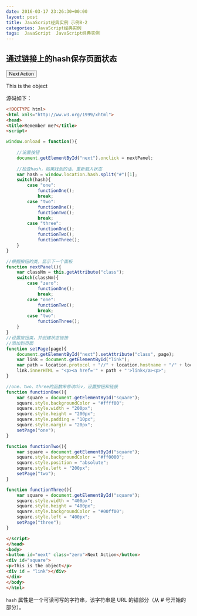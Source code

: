 ```yaml
---
date: 2016-03-17 23:26:30+00:00
layout: post
title: JavaScript经典实例 示例8-2
categories: JavaScript经典实例
tags:  JavaScript  JavaScript经典实例
---
```


通过链接上的hash保存页面状态
----------------

<html xmls="http://ww.w3.org/1999/xhtml">
<head>
<title>Remember me?</title>
<script>

window.onload = function(){
    
    //设置按钮
    document.getElementById("next").onclick = nextPanel;
    
    //检查hash，如果找到的话，重新载入状态
    var hash = window.location.hash.split("#")[1];
    switch(hash){
        case "one":
            functionOne();
            break;
        case "two":
            functionOne();
            functionTwo();
            break;
        case "three":
            functionOne();
            functionTwo();
            functionThree();
    }
}

//根据按钮的类，显示下一个面板
function nextPanel(){
    var classNm = this.getAttribute("class");
    switch(classNm){
        case "zero":
            functionOne();
            break;
        case "one":
            functionTwo();
            break;
        case "two":
            functionThree();
    }
}
//设置按钮类，并创建状态链接
//添加到页面
function setPage(page){
    document.getElementById("next").setAttribute("class", page);
    var link = document.getElementById("link");
    var path = location.protocol + "//" + location.hostname + "/" + location.pathname + "#" + page;
    link.innerHTML = "<p><a href='" + path + "'>link</a><p>";
}

//one、two、three的函数来修改div，设置按钮和链接
function functionOne(){
    var square = document.getElementById("square");
    square.style.backgroundColor = "#ffff00";
    square.style.width = "200px";
    square.style.height = "200px";
    square.style.padding = "10px";
    square.style.margin = "20px";
    setPage("one");
}

function functionTwo(){
    var square = document.getElementById("square");
    square.style.backgroundColor = "#ff0000";
    square.style.position = "absolute";
    square.style.left = "200px";
    setPage("two");
}

function functionThree(){
    var square = document.getElementById("square");
    square.style.width = "400px";
    square.style.height = "400px";
    square.style.backgroundColor = "#00ff00";
    square.style.left = "400px";
    setPage("three");
}

</script>
</head>
<body>
<button id="next" class="zero">Next Action</button>
<div id="square">
<p>This is the object</p>
<div id = "link"></div>
</div>
</body>
</html>

源码如下：

``` html
<!DOCTYPE html>
<html xmls="http://ww.w3.org/1999/xhtml">
<head>
<title>Remember me?</title>
<script>

window.onload = function(){
    
    //设置按钮
    document.getElementById("next").onclick = nextPanel;
    
    //检查hash，如果找到的话，重新载入状态
    var hash = window.location.hash.split("#")[1];
    switch(hash){
        case "one":
            functionOne();
            break;
        case "two":
            functionOne();
            functionTwo();
            break;
        case "three":
            functionOne();
            functionTwo();
            functionThree();
    }
}

//根据按钮的类，显示下一个面板
function nextPanel(){
    var classNm = this.getAttribute("class");
    switch(classNm){
        case "zero":
            functionOne();
            break;
        case "one":
            functionTwo();
            break;
        case "two":
            functionThree();
    }
}
//设置按钮类，并创建状态链接
//添加到页面
function setPage(page){
    document.getElementById("next").setAttribute("class", page);
    var link = document.getElementById("link");
    var path = location.protocol + "//" + location.hostname + "/" + location.pathname + "#" + page;
    link.innerHTML = "<p><a href='" + path + "'>link</a><p>";
}

//one、two、three的函数来修改div，设置按钮和链接
function functionOne(){
    var square = document.getElementById("square");
    square.style.backgroundColor = "#ffff00";
    square.style.width = "200px";
    square.style.height = "200px";
    square.style.padding = "10px";
    square.style.margin = "20px";
    setPage("one");
}

function functionTwo(){
    var square = document.getElementById("square");
    square.style.backgroundColor = "#ff0000";
    square.style.position = "absolute";
    square.style.left = "200px";
    setPage("two");
}

function functionThree(){
    var square = document.getElementById("square");
    square.style.width = "400px";
    square.style.height = "400px";
    square.style.backgroundColor = "#00ff00";
    square.style.left = "400px";
    setPage("three");
}

</script>
</head>
<body>
<button id="next" class="zero">Next Action</button>
<div id="square">
<p>This is the object</p>
<div id = "link"></div>
</div>
</body>
</html>
``` 

`hash` 属性是一个可读可写的字符串，该字符串是 URL 的锚部分（从 # 号开始的部分）。
